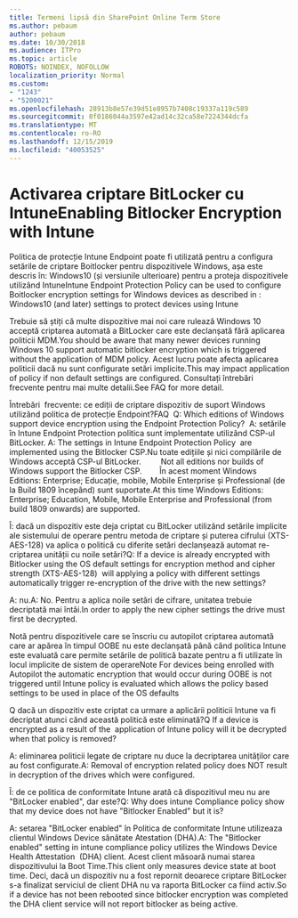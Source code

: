 ```yaml
---
title: Termeni lipsă din SharePoint Online Term Store
ms.author: pebaum
author: pebaum
ms.date: 10/30/2018
ms.audience: ITPro
ms.topic: article
ROBOTS: NOINDEX, NOFOLLOW
localization_priority: Normal
ms.custom:
- "1243"
- "5200021"
ms.openlocfilehash: 28913b8e57e39d51e8957b7408c19337a119c589
ms.sourcegitcommit: 0f0186044a3597e42ad14c32ca58e7224344dcfa
ms.translationtype: MT
ms.contentlocale: ro-RO
ms.lasthandoff: 12/15/2019
ms.locfileid: "40053525"
---
```

# <a name="enabling-bitlocker-encryption-with-intune"></a><span data-ttu-id="78256-102">Activarea criptare BitLocker cu Intune</span><span class="sxs-lookup"><span data-stu-id="78256-102">Enabling Bitlocker Encryption with Intune</span></span>

<span data-ttu-id="78256-103">Politica de protecție Intune Endpoint poate fi utilizată pentru a configura setările de criptare Boitlocker pentru dispozitivele Windows, așa este descris în: Windows10 (și versiunile ulterioare) pentru a proteja dispozitivele utilizând Intune</span><span class="sxs-lookup"><span data-stu-id="78256-103">Intune Endpoint Protection Policy can be used to configure Boitlocker encryption settings for Windows devices as described in : Windows10 (and later) settings to protect devices using Intune</span></span>

<span data-ttu-id="78256-104">Trebuie să știți că multe dispozitive mai noi care rulează Windows 10 acceptă criptarea automată a BitLocker care este declanșată fără aplicarea politicii MDM.</span><span class="sxs-lookup"><span data-stu-id="78256-104">You should be aware that many newer devices running Windows 10 support automatic bitlocker encryption which is triggered without the application of MDM policy.</span></span> <span data-ttu-id="78256-105">Acest lucru poate afecta aplicarea politicii dacă nu sunt configurate setări implicite.</span><span class="sxs-lookup"><span data-stu-id="78256-105">This may impact application of policy if non default settings are configured.</span></span> <span data-ttu-id="78256-106">Consultați întrebări frecvente pentru mai multe detalii.</span><span class="sxs-lookup"><span data-stu-id="78256-106">See FAQ for more detail.</span></span>


<span data-ttu-id="78256-107">Întrebări  frecvente: ce ediții de criptare dispozitiv de suport Windows utilizând politica de protecție Endpoint?</span><span class="sxs-lookup"><span data-stu-id="78256-107">FAQ  Q: Which editions of Windows support device encryption using the Endpoint Protection Policy?</span></span>
<span data-ttu-id="78256-108"> A: setările în Intune Endpoint Protection politica sunt implementate utilizând CSP-ul BitLocker.</span><span class="sxs-lookup"><span data-stu-id="78256-108"> A: The settings in Intune Endpoint Protection Policy  are implemented using the Bitlocker CSP.</span></span><span data-ttu-id="78256-109">Nu toate edițiile și nici compilările de Windows acceptă CSP-ul BitLocker. 
     </span><span class="sxs-lookup"><span data-stu-id="78256-109">  Not all editions nor builds of Windows support the Bitlocker CSP. 
     </span></span> <span data-ttu-id="78256-110">În acest moment Windows Editions: Enterprise; Educație, mobile, Mobile Enterprise și Professional (de la Build 1809 începând) sunt suportate.</span><span class="sxs-lookup"><span data-stu-id="78256-110">At this time Windows Editions: Enterprise; Education, Mobile, Mobile Enterprise and Professional (from build 1809 onwards) are supported.</span></span>




<span data-ttu-id="78256-111">Î: dacă un dispozitiv este deja criptat cu BitLocker utilizând setările implicite ale sistemului de operare pentru metoda de criptare și puterea cifrului (XTS-AES-128) va aplica o politică cu diferite setări declanșează automat re-criptarea unității cu noile setări?</span><span class="sxs-lookup"><span data-stu-id="78256-111">Q: If a device is already encrypted with Bitlocker using the OS default settings for encryption method and cipher strength (XTS-AES-128)  will applying a policy with different settings automatically trigger re-encryption of the drive with the new settings?</span></span>

<span data-ttu-id="78256-112">A: nu.</span><span class="sxs-lookup"><span data-stu-id="78256-112">A: No.</span></span> <span data-ttu-id="78256-113">Pentru a aplica noile setări de cifrare, unitatea trebuie decriptată mai întâi.</span><span class="sxs-lookup"><span data-stu-id="78256-113">In order to apply the new cipher settings the drive must first be decrypted.</span></span>

<span data-ttu-id="78256-114">Notă pentru dispozitivele care se înscriu cu autopilot criptarea automată care ar apărea în timpul OOBE nu este declanșată până când politica Intune este evaluată care permite setările de politică bazate pentru a fi utilizate în locul implicite de sistem de operare</span><span class="sxs-lookup"><span data-stu-id="78256-114">Note For devices being enrolled with Autopilot the automatic encryption that would occur during OOBE is not triggered until Intune policy is evaluated which allows the policy based settings to be used in place of the OS defaults</span></span>




<span data-ttu-id="78256-115">Q dacă un dispozitiv este criptat ca urmare a aplicării politicii Intune va fi decriptat atunci când această politică este eliminată?</span><span class="sxs-lookup"><span data-stu-id="78256-115">Q If a device is encrypted as a result of the  application of Intune policy will it be decrypted when that policy is removed?</span></span>

<span data-ttu-id="78256-116">A: eliminarea politicii legate de criptare nu duce la decriptarea unităților care au fost configurate.</span><span class="sxs-lookup"><span data-stu-id="78256-116">A: Removal of encryption related policy does NOT result in decryption of the drives which were configured.</span></span>




<span data-ttu-id="78256-117">Î: de ce politica de conformitate Intune arată că dispozitivul meu nu are "BitLocker enabled", dar este?</span><span class="sxs-lookup"><span data-stu-id="78256-117">Q: Why does intune Compliance policy show that my device does not have "Bitlocker Enabled" but it is?</span></span>

<span data-ttu-id="78256-118">A: setarea "BitLocker enabled" în Politica de conformitate Intune utilizeaza clientul Windows Device sănătate Atestation (DHA).</span><span class="sxs-lookup"><span data-stu-id="78256-118">A: The "Bitlocker enabled" setting in intune compliance policy utilizes the Windows Device Health Attestation  (DHA) client.</span></span> <span data-ttu-id="78256-119">Acest client măsoară numai starea dispozitivului la Boot Time.</span><span class="sxs-lookup"><span data-stu-id="78256-119">This client only measures device state at boot time.</span></span> <span data-ttu-id="78256-120">Deci, dacă un dispozitiv nu a fost repornit deoarece criptare BitLocker s-a finalizat serviciul de client DHA nu va raporta BitLocker ca fiind activ.</span><span class="sxs-lookup"><span data-stu-id="78256-120">So if a device has not been rebooted since bitlocker encryption was completed the DHA client service will not report bitlocker as being active.</span></span>